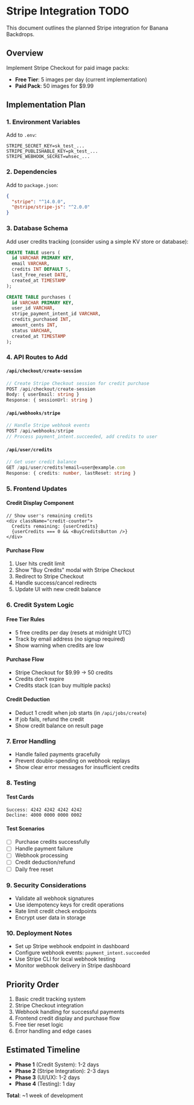 # Stripe Integration TODO

This document outlines the planned Stripe integration for Banana Backdrops.

## Overview

Implement Stripe Checkout for paid image packs:
- **Free Tier**: 5 images per day (current implementation)  
- **Paid Pack**: 50 images for $9.99

## Implementation Plan

### 1. Environment Variables

Add to `.env`:
```
STRIPE_SECRET_KEY=sk_test_...
STRIPE_PUBLISHABLE_KEY=pk_test_...
STRIPE_WEBHOOK_SECRET=whsec_...
```

### 2. Dependencies

Add to `package.json`:
```json
{
  "stripe": "^14.0.0",
  "@stripe/stripe-js": "^2.0.0"
}
```

### 3. Database Schema

Add user credits tracking (consider using a simple KV store or database):
```sql
CREATE TABLE users (
  id VARCHAR PRIMARY KEY,
  email VARCHAR,
  credits INT DEFAULT 5,
  last_free_reset DATE,
  created_at TIMESTAMP
);

CREATE TABLE purchases (
  id VARCHAR PRIMARY KEY,
  user_id VARCHAR,
  stripe_payment_intent_id VARCHAR,
  credits_purchased INT,
  amount_cents INT,
  status VARCHAR,
  created_at TIMESTAMP
);
```

### 4. API Routes to Add

#### `/api/checkout/create-session`
```typescript
// Create Stripe Checkout session for credit purchase
POST /api/checkout/create-session
Body: { userEmail: string }
Response: { sessionUrl: string }
```

#### `/api/webhooks/stripe`
```typescript
// Handle Stripe webhook events
POST /api/webhooks/stripe
// Process payment_intent.succeeded, add credits to user
```

#### `/api/user/credits`
```typescript
// Get user credit balance
GET /api/user/credits?email=user@example.com
Response: { credits: number, lastReset: string }
```

### 5. Frontend Updates

#### Credit Display Component
```tsx
// Show user's remaining credits
<div className="credit-counter">
  Credits remaining: {userCredits}
  {userCredits === 0 && <BuyCreditsButton />}
</div>
```

#### Purchase Flow
1. User hits credit limit
2. Show "Buy Credits" modal with Stripe Checkout
3. Redirect to Stripe Checkout
4. Handle success/cancel redirects
5. Update UI with new credit balance

### 6. Credit System Logic

#### Free Tier Rules
- 5 free credits per day (resets at midnight UTC)
- Track by email address (no signup required)
- Show warning when credits are low

#### Purchase Flow
- Stripe Checkout for $9.99 → 50 credits
- Credits don't expire
- Credits stack (can buy multiple packs)

#### Credit Deduction
- Deduct 1 credit when job starts (in `/api/jobs/create`)
- If job fails, refund the credit
- Show credit balance on result page

### 7. Error Handling

- Handle failed payments gracefully
- Prevent double-spending on webhook replays
- Show clear error messages for insufficient credits

### 8. Testing

#### Test Cards
```
Success: 4242 4242 4242 4242
Decline: 4000 0000 0000 0002
```

#### Test Scenarios
- [ ] Purchase credits successfully
- [ ] Handle payment failure
- [ ] Webhook processing
- [ ] Credit deduction/refund
- [ ] Daily free reset

### 9. Security Considerations

- Validate all webhook signatures
- Use idempotency keys for credit operations
- Rate limit credit check endpoints
- Encrypt user data in storage

### 10. Deployment Notes

- Set up Stripe webhook endpoint in dashboard
- Configure webhook events: `payment_intent.succeeded`
- Use Stripe CLI for local webhook testing
- Monitor webhook delivery in Stripe dashboard

## Priority Order

1. Basic credit tracking system
2. Stripe Checkout integration  
3. Webhook handling for successful payments
4. Frontend credit display and purchase flow
5. Free tier reset logic
6. Error handling and edge cases

## Estimated Timeline

- **Phase 1** (Credit System): 1-2 days
- **Phase 2** (Stripe Integration): 2-3 days  
- **Phase 3** (UI/UX): 1-2 days
- **Phase 4** (Testing): 1 day

**Total**: ~1 week of development